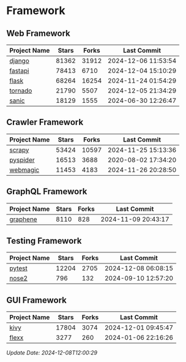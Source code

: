 # Framework

## Web Framework
| Project Name | Stars | Forks | Last Commit |
| ------------ | ----- | ----- | ----------- |
| [django](https://github.com/django/django) | 81362 | 31912 | 2024-12-06 11:53:54 |
| [fastapi](https://github.com/fastapi/fastapi) | 78413 | 6710 | 2024-12-04 15:10:29 |
| [flask](https://github.com/pallets/flask) | 68264 | 16254 | 2024-11-24 01:54:29 |
| [tornado](https://github.com/tornadoweb/tornado) | 21790 | 5507 | 2024-12-05 21:34:29 |
| [sanic](https://github.com/sanic-org/sanic) | 18129 | 1555 | 2024-06-30 12:26:47 |

## Crawler Framework
| Project Name | Stars | Forks | Last Commit |
| ------------ | ----- | ----- | ----------- |
| [scrapy](https://github.com/scrapy/scrapy) | 53424 | 10597 | 2024-11-25 15:13:36 |
| [pyspider](https://github.com/binux/pyspider) | 16513 | 3688 | 2020-08-02 17:34:20 |
| [webmagic](https://github.com/code4craft/webmagic) | 11453 | 4183 | 2024-11-26 20:28:50 |

## GraphQL Framework
| Project Name | Stars | Forks | Last Commit |
| ------------ | ----- | ----- | ----------- |
| [graphene](https://github.com/graphql-python/graphene) | 8110 | 828 | 2024-11-09 20:43:17 |

## Testing Framework
| Project Name | Stars | Forks | Last Commit |
| ------------ | ----- | ----- | ----------- |
| [pytest](https://github.com/pytest-dev/pytest) | 12204 | 2705 | 2024-12-08 06:08:15 |
| [nose2](https://github.com/nose-devs/nose2) | 796 | 132 | 2024-09-10 12:57:20 |

## GUI Framework
| Project Name | Stars | Forks | Last Commit |
| ------------ | ----- | ----- | ----------- |
| [kivy](https://github.com/kivy/kivy) | 17804 | 3074 | 2024-12-01 09:45:47 |
| [flexx](https://github.com/flexxui/flexx) | 3277 | 260 | 2024-01-06 22:16:26 |

*Update Date: 2024-12-08T12:00:29*